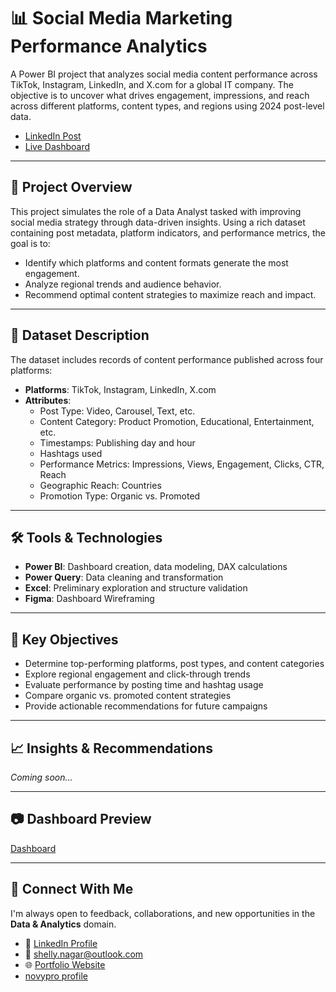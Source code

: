 # 📊 Social Media Marketing Performance Analytics

A Power BI project that analyzes social media content performance across TikTok, Instagram, LinkedIn, and X.com for a global IT company. The objective is to uncover what drives engagement, impressions, and reach across different platforms, content types, and regions using 2024 post-level data.

- [LinkedIn Post]()
- [Live Dashboard]()

---

## 🚀 Project Overview

This project simulates the role of a Data Analyst tasked with improving social media strategy through data-driven insights. Using a rich dataset containing post metadata, platform indicators, and performance metrics, the goal is to:

- Identify which platforms and content formats generate the most engagement.
- Analyze regional trends and audience behavior.
- Recommend optimal content strategies to maximize reach and impact.

---

## 📁 Dataset Description

The dataset includes records of content performance published across four platforms:
- **Platforms**: TikTok, Instagram, LinkedIn, X.com  
- **Attributes**:
  - Post Type: Video, Carousel, Text, etc.
  - Content Category: Product Promotion, Educational, Entertainment, etc.
  - Timestamps: Publishing day and hour
  - Hashtags used
  - Performance Metrics: Impressions, Views, Engagement, Clicks, CTR, Reach
  - Geographic Reach: Countries
  - Promotion Type: Organic vs. Promoted

---

## 🛠️ Tools & Technologies

- **Power BI**: Dashboard creation, data modeling, DAX calculations
- **Power Query**: Data cleaning and transformation
- **Excel**: Preliminary exploration and structure validation
- **Figma**: Dashboard Wireframing

---

## 📌 Key Objectives

- Determine top-performing platforms, post types, and content categories
- Explore regional engagement and click-through trends
- Evaluate performance by posting time and hashtag usage
- Compare organic vs. promoted content strategies
- Provide actionable recommendations for future campaigns

---

## 📈 Insights & Recommendations

*Coming soon...*

---

## 📷 Dashboard Preview

[Dashboard](https://github.com/shellynagar27/Marketing-Content-Performance-Analysis/blob/main/Content%20Performance%20Analysis%20Across%20Social%20Media%20Platforms.pdf)

---
## 💬 Connect With Me

I'm always open to feedback, collaborations, and new opportunities in the **Data & Analytics** domain.

- 🔗 [LinkedIn Profile](https://www.linkedin.com/in/shellynagar/)
- 📧 [shelly.nagar@outlook.com](shelly.nagar@outlook.com)
- 🌐 [Portfolio Website](https://codebasics.io/portfolio/Shelly-Nagar)
- [novypro profile](https://my.novypro.com/shelly-nagar)
